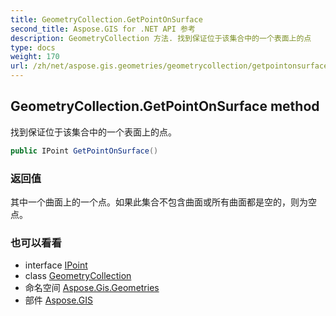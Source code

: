 ```yaml
---
title: GeometryCollection.GetPointOnSurface
second_title: Aspose.GIS for .NET API 参考
description: GeometryCollection 方法. 找到保证位于该集合中的一个表面上的点
type: docs
weight: 170
url: /zh/net/aspose.gis.geometries/geometrycollection/getpointonsurface/
---
```

## GeometryCollection.GetPointOnSurface method

找到保证位于该集合中的一个表面上的点。

```csharp
public IPoint GetPointOnSurface()
```

### 返回值

其中一个曲面上的一个点。如果此集合不包含曲面或所有曲面都是空的，则为空点。

### 也可以看看

* interface [IPoint](../../ipoint/)
* class [GeometryCollection](../)
* 命名空间 [Aspose.Gis.Geometries](../../geometrycollection/)
* 部件 [Aspose.GIS](../../../)


